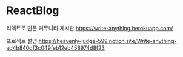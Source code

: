 # ReactBlog
리액트로 만든 커뮤니티 게시판
https://write-anything.herokuapp.com/

프로젝트 설명
https://heavenly-judge-599.notion.site/Write-anything-ad4b840df3c049feb12eb458974d8f23
